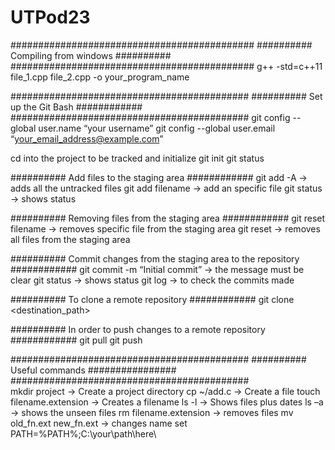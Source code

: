 # UTPod23

############################################
########## Compiling from windows ##########
############################################
g++ -std=c++11 file_1.cpp file_2.cpp -o your_program_name

###########################################
########## Set up the Git Bash ############
###########################################
git config --global user.name “your username”
git config --global user.email “your_email_address@example.com”

cd into the project to be tracked and initialize
git init
git status

########## Add files to the staging area ############
git add -A                        -> adds all the untracked files
git add filename                  -> add an specific file
git status                        -> shows status

########## Removing files from the staging area ############
git reset filename               -> removes specific file from the staging area
git reset                        -> removes all files from the staging area

########## Commit changes from the staging area to the repository ############
git commit -m “Initial commit”  -> the message must be clear
git status                      -> shows status
git log                         -> to check the commits made

########## To clone a remote repository ############
git clone <url> <destination_path>

########## In order to push changes to a remote repository ############
git pull
git push

###########################################
########## Useful commands ################
###########################################    
mkdir project             -> Create a project directory
cp ~/add.c                -> Create a file
touch filename.extension  -> Creates a filename
ls -l                     -> Shows files plus dates
ls –a                     -> shows the unseen files
rm filename.extension     -> removes files
mv old_fn.ext new_fn.ext  -> changes name
set PATH=%PATH%;C:\your\path\here\

